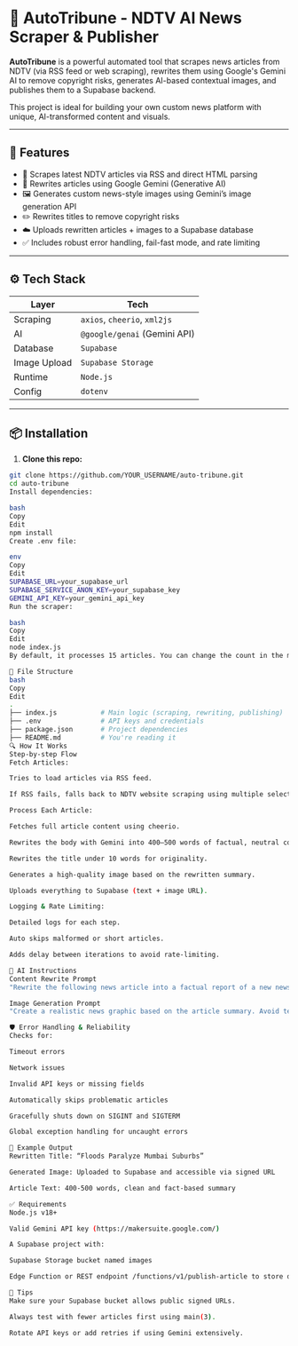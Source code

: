 # 📰 AutoTribune - NDTV AI News Scraper & Publisher

**AutoTribune** is a powerful automated tool that scrapes news articles from NDTV (via RSS feed or web scraping), rewrites them using Google's Gemini AI to remove copyright risks, generates AI-based contextual images, and publishes them to a Supabase backend.

This project is ideal for building your own custom news platform with unique, AI-transformed content and visuals.

---

## 🚀 Features

- 🔄 Scrapes latest NDTV articles via RSS and direct HTML parsing
- 🤖 Rewrites articles using Google Gemini (Generative AI)
- 🖼️ Generates custom news-style images using Gemini’s image generation API
- ✏️ Rewrites titles to remove copyright risks
- ☁️ Uploads rewritten articles + images to a Supabase database
- ✅ Includes robust error handling, fail-fast mode, and rate limiting

---

## ⚙️ Tech Stack

| Layer        | Tech                          |
| ------------ | ----------------------------- |
| Scraping     | `axios`, `cheerio`, `xml2js`  |
| AI           | `@google/genai` (Gemini API)  |
| Database     | `Supabase`                    |
| Image Upload | `Supabase Storage`            |
| Runtime      | `Node.js`                     |
| Config       | `dotenv`                      |

---

## 📦 Installation

1. **Clone this repo:**

```bash
git clone https://github.com/YOUR_USERNAME/auto-tribune.git
cd auto-tribune
Install dependencies:

bash
Copy
Edit
npm install
Create .env file:

env
Copy
Edit
SUPABASE_URL=your_supabase_url
SUPABASE_SERVICE_ANON_KEY=your_supabase_key
GEMINI_API_KEY=your_gemini_api_key
Run the scraper:

bash
Copy
Edit
node index.js
By default, it processes 15 articles. You can change the count in the main(count) call at the bottom of the script.

📁 File Structure
bash
Copy
Edit
.
├── index.js           # Main logic (scraping, rewriting, publishing)
├── .env               # API keys and credentials
├── package.json       # Project dependencies
├── README.md          # You're reading it
🔍 How It Works
Step-by-step Flow
Fetch Articles:

Tries to load articles via RSS feed.

If RSS fails, falls back to NDTV website scraping using multiple selectors.

Process Each Article:

Fetches full article content using cheerio.

Rewrites the body with Gemini into 400–500 words of factual, neutral content.

Rewrites the title under 10 words for originality.

Generates a high-quality image based on the rewritten summary.

Uploads everything to Supabase (text + image URL).

Logging & Rate Limiting:

Detailed logs for each step.

Auto skips malformed or short articles.

Adds delay between iterations to avoid rate-limiting.

🧠 AI Instructions
Content Rewrite Prompt
"Rewrite the following news article into a factual report of a new news agency in 400–500 words. Focus exclusively on who, what, when, where, and why. Remove opinions and speculation..."

Image Generation Prompt
"Create a realistic news graphic based on the article summary. Avoid text and cartoonish visuals. Use textures and lighting found in real news photos."

🛡️ Error Handling & Reliability
Checks for:

Timeout errors

Network issues

Invalid API keys or missing fields

Automatically skips problematic articles

Gracefully shuts down on SIGINT and SIGTERM

Global exception handling for uncaught errors

🧪 Example Output
Rewritten Title: “Floods Paralyze Mumbai Suburbs”

Generated Image: Uploaded to Supabase and accessible via signed URL

Article Text: 400-500 words, clean and fact-based summary

✅ Requirements
Node.js v18+

Valid Gemini API key (https://makersuite.google.com/)

A Supabase project with:

Supabase Storage bucket named images

Edge Function or REST endpoint /functions/v1/publish-article to store data

📌 Tips
Make sure your Supabase bucket allows public signed URLs.

Always test with fewer articles first using main(3).

Rotate API keys or add retries if using Gemini extensively.

